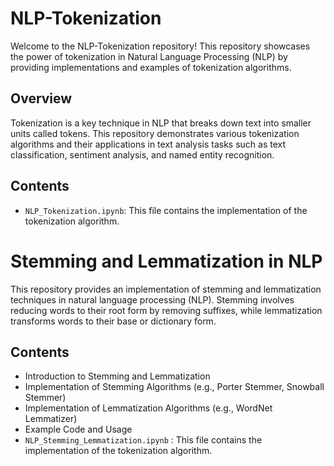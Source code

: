 # NLP-Tokenization

Welcome to the NLP-Tokenization repository! This repository showcases the power of tokenization in Natural Language Processing (NLP) by providing implementations and examples of tokenization algorithms.

## Overview

Tokenization is a key technique in NLP that breaks down text into smaller units called tokens. This repository demonstrates various tokenization algorithms and their applications in text analysis tasks such as text classification, sentiment analysis, and named entity recognition.

## Contents

- `NLP_Tokenization.ipynb`: This file contains the implementation of the tokenization algorithm.


# Stemming and Lemmatization in NLP
This repository provides an implementation of stemming and lemmatization techniques in natural language processing (NLP). Stemming involves reducing words to their root form by removing suffixes, while lemmatization transforms words to their base or dictionary form.

## Contents
- Introduction to Stemming and Lemmatization
- Implementation of Stemming Algorithms (e.g., Porter Stemmer, Snowball Stemmer)
- Implementation of Lemmatization Algorithms (e.g., WordNet Lemmatizer)
- Example Code and Usage
- `NLP_Stemming_Lemmatization.ipynb` : This file contains the implementation of the tokenization algorithm.

